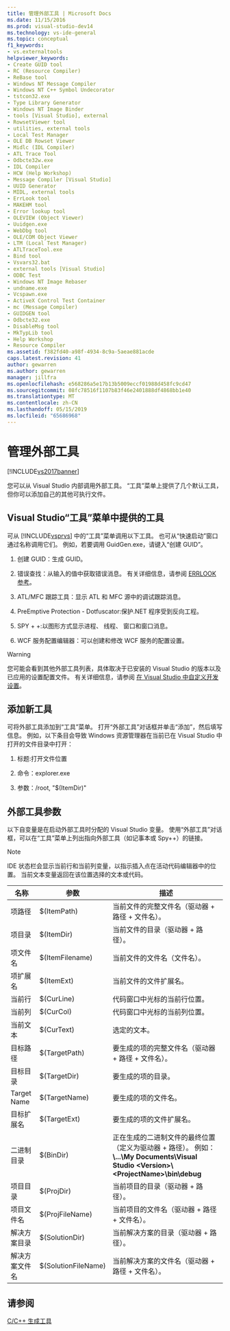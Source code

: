 ```yaml
---
title: 管理外部工具 | Microsoft Docs
ms.date: 11/15/2016
ms.prod: visual-studio-dev14
ms.technology: vs-ide-general
ms.topic: conceptual
f1_keywords:
- vs.externaltools
helpviewer_keywords:
- Create GUID tool
- RC (Resource Compiler)
- ReBase tool
- Windows NT Message Compiler
- Windows NT C++ Symbol Undecorator
- tstcon32.exe
- Type Library Generator
- Windows NT Image Binder
- tools [Visual Studio], external
- RowsetViewer tool
- utilities, external tools
- Local Test Manager
- OLE DB Rowset Viewer
- Midlc (IDL Compiler)
- ATL Trace Tool
- Odbcte32w.exe
- IDL Compiler
- HCW (Help Workshop)
- Message Compiler [Visual Studio]
- UUID Generator
- MIDL, external tools
- ErrLook tool
- MAKEHM tool
- Error lookup tool
- OLEVIEW (Object Viewer)
- Uuidgen.exe
- WebDbg tool
- OLE/COM Object Viewer
- LTM (Local Test Manager)
- ATLTraceTool.exe
- Bind tool
- Vsvars32.bat
- external tools [Visual Studio]
- ODBC Test
- Windows NT Image Rebaser
- undname.exe
- Vcspawn.exe
- ActiveX Control Test Container
- mc (Message Compiler)
- GUIDGEN tool
- Odbcte32.exe
- DisableMsg tool
- MkTypLib tool
- Help Workshop
- Resource Compiler
ms.assetid: f382fd40-a98f-4934-8c9a-5aeae881acde
caps.latest.revision: 41
author: gewarren
ms.author: gewarren
manager: jillfra
ms.openlocfilehash: e568286a5e17b13b5009eccf01988d458fc9cd47
ms.sourcegitcommit: 08fc78516f1107b83f46e2401888df4868bb1e40
ms.translationtype: MT
ms.contentlocale: zh-CN
ms.lasthandoff: 05/15/2019
ms.locfileid: "65686968"
---
```

# <a name="managing-external-tools"></a>管理外部工具
[!INCLUDE[vs2017banner](../includes/vs2017banner.md)]

您可以从 Visual Studio 内部调用外部工具。 “工具”菜单上提供了几个默认工具，但你可以添加自己的其他可执行文件。  
  
## <a name="tools-available-on-the-visual-studio-tools-menu"></a>Visual Studio“工具”菜单中提供的工具  
 可从 [!INCLUDE[vsprvs](../includes/vsprvs-md.md)] 中的“工具”菜单调用以下工具。 也可从“快速启动”窗口通过名称调用它们。 例如，若要调用 GuidGen.exe，请键入“创建 GUID”。  
  
1. 创建 GUID：生成 GUID。  
  
2. 错误查找：从输入的值中获取错误消息。 有关详细信息，请参阅 [ERRLOOK 参考](https://msdn.microsoft.com/library/6040ffc1-2355-4a45-8998-84cbcba4ca91)。  
  
3. ATL/MFC 跟踪工具：显示 ATL 和 MFC 源中的调试跟踪消息。  
  
4. PreEmptive Protection - Dotfuscator:保护.NET 程序受到反向工程。  
  
5. SPY + +:以图形方式显示进程、 线程、 窗口和窗口消息。  
  
6. WCF 服务配置编辑器：可以创建和修改 WCF 服务的配置设置。  
  
> [!WARNING]
> 您可能会看到其他外部工具列表，具体取决于已安装的 Visual Studio 的版本以及已应用的设置配置文件。 有关详细信息，请参阅 [在 Visual Studio 中自定义开发设置](https://msdn.microsoft.com/22c4debb-4e31-47a8-8f19-16f328d7dcd3)。  
  
## <a name="adding-new-tools"></a>添加新工具  
 可将外部工具添加到“工具”菜单。 打开“外部工具”对话框并单击“添加”，然后填写信息。 例如，以下条目会导致 Windows 资源管理器在当前已在 Visual Studio 中打开的文件目录中打开：  
  
1. 标题:打开文件位置  
  
2. 命令：explorer.exe  
  
3. 参数：/root, "$(ItemDir)"  
  
## <a name="arguments-for-external-tools"></a>外部工具参数  
 以下自变量是在启动外部工具时分配的 Visual Studio 变量。 使用“外部工具”对话框，可以在“工具”菜单上列出指向外部工具（如记事本或 Spy++）的链接。  
  
> [!NOTE]
> IDE 状态栏会显示当前行和当前列变量，以指示插入点在活动代码编辑器中的位置。 当前文本变量返回在该位置选择的文本或代码。  
  
|名称|参数|描述|  
|----------|--------------|-----------------|  
|项路径|$(ItemPath)|当前文件的完整文件名（驱动器 + 路径 + 文件名）。|  
|项目录|$(ItemDir)|当前文件的目录（驱动器 + 路径）。|  
|项文件名|$(ItemFilename)|当前文件的文件名（文件名）。|  
|项扩展名|$(ItemExt)|当前文件的文件扩展名。|  
|当前行|$(CurLine)|代码窗口中光标的当前行位置。|  
|当前列|$(CurCol)|代码窗口中光标的当前列位置。|  
|当前文本|$(CurText)|选定的文本。|  
|目标路径|$(TargetPath)|要生成的项的完整文件名（驱动器 + 路径 + 文件名）。|  
|目标目录|$(TargetDir)|要生成的项的目录。|  
|Target Name|$(TargetName)|要生成的项的文件名。|  
|目标扩展名|$(TargetExt)|要生成的项的文件扩展名。|  
|二进制目录|$(BinDir)|正在生成的二进制文件的最终位置（定义为驱动器 + 路径）。 例如：**\\...\My Documents\Visual Studio \<Version>\\<ProjectName\>\bin\debug**|  
|项目目录|$(ProjDir)|当前项目的目录（驱动器 + 路径）。|  
|项目文件名|$(ProjFileName)|当前项目的文件名（驱动器 + 路径 + 文件名）。|  
|解决方案目录|$(SolutionDir)|当前解决方案的目录（驱动器 + 路径）。|  
|解决方案文件名|$(SolutionFileName)|当前解决方案的文件名（驱动器 + 路径 + 文件名）。|  
  
## <a name="see-also"></a>请参阅  
 [C/C++ 生成工具](https://msdn.microsoft.com/library/48d9daf4-6bbf-473a-8ce2-bf2923b69f80)
